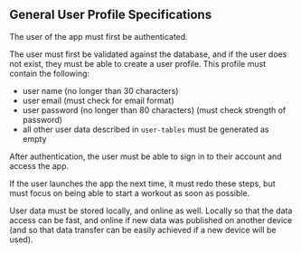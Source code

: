 ## General User Profile Specifications

The user of the app must first be authenticated.

The user must first be validated against the database, and if the user does not exist, they must be able to create a user profile. This profile must contain the following:

- user name (no longer than 30 characters)
- user email (must check for email format)
- user password (no longer than 80 characters) (must check strength of password)
- all other user data described in `user-tables` must be generated as empty

After authentication, the user must be able to sign in to their account and access the app.

If the user launches the app the next time, it must redo these steps, but must focus on being able to start a workout as soon as possible.

User data must be stored locally, and online as well. Locally so that the data access can be fast, and online if new data was published on another device (and so that data transfer can be easily achieved if a new device will be used).

